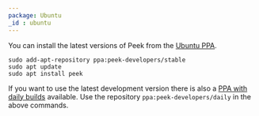 ```yaml
---
package: Ubuntu
_id : ubuntu
---
```


You can install the latest versions of Peek from the
[Ubuntu PPA](https://code.launchpad.net/~peek-developers/+archive/ubuntu/stable).
```
sudo add-apt-repository ppa:peek-developers/stable
sudo apt update
sudo apt install peek
```
If you want to use the latest development version there is also a
[PPA with daily builds](https://code.launchpad.net/~peek-developers/+archive/ubuntu/daily)
available. Use the repository `ppa:peek-developers/daily` in the above commands.
